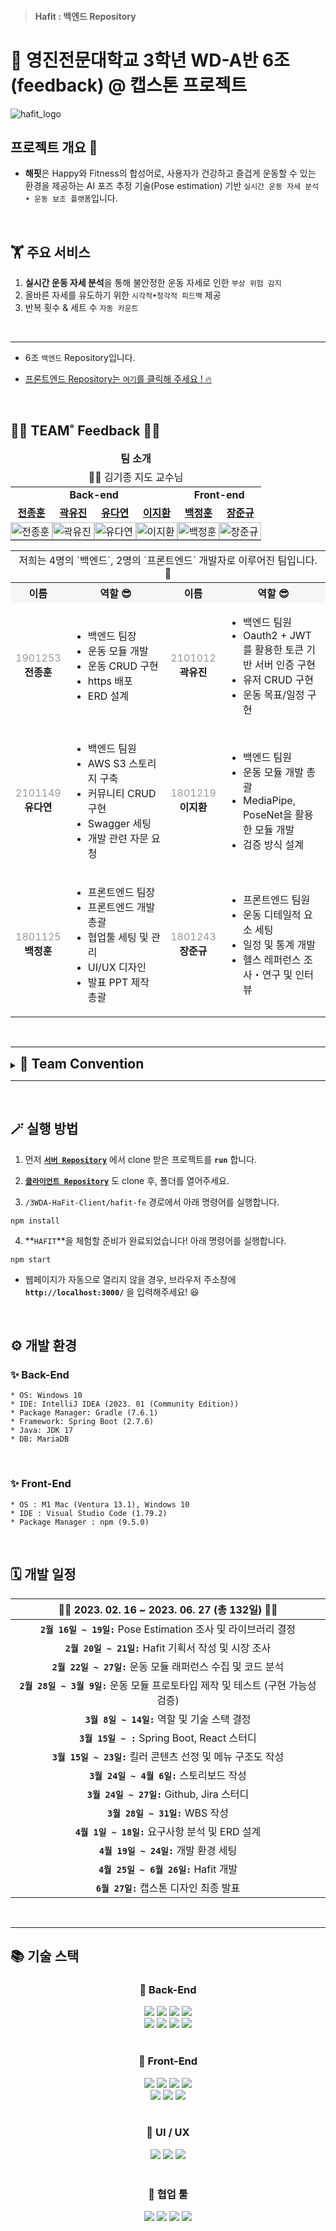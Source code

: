 > #### Hafit : 백엔드 Repository

# 👋 영진전문대학교 3학년 WD-A반 6조(feedback) @ 캡스톤 프로젝트

![hafit_logo](https://github.com/Team-HAFIT/HAFIT-Client/assets/103083251/6077c313-5d90-437c-8b62-e09cce3e8d0f)

## 프로젝트 개요 👀

- **해핏**은 Happy와 Fitness의 합성어로, 사용자가 건강하고 즐겁게 운동할 수 있는 환경을 제공하는 AI 포즈 추정 기술(Pose estimation) 기반 `실시간 운동 자세 분석 • 운동 보조 플랫폼`입니다.

<br />

## 🏋️ 주요 서비스

1. **실시간 운동 자세 분석**을 통해 불안정한 운동 자세로 인한 `부상 위험 감지`
2. 올바른 자세를 유도하기 위한 `시각적•청각적 피드백` 제공
3. 반복 횟수 & 세트 수 `자동 카운트`

<br />

---

- 6조 `백엔드` Repository입니다.
- [프론트엔드 Repository는 `여기`를 클릭해 주세요 ! 🔥](https://github.com/Team-HAFIT/HAFIT-Client)

  <br />

## 👨‍💻 TEAM˚ Feedback 👩‍💻

<table width="100%" align="center">
   <thead>
      <tr align="center">
         <td colspan = "6">
            <span><b>팀 소개</b></span>
         </td>
      </tr>
       <tr align="center">
           <td colspan = "6">
               👨‍🏫 김기종 지도 교수님
           </td>
      </tr>
   </thead>
   <tbody>
       <tr>
           <td align="center" colspan = "4"><b>Back-end</b></td>
           <td align="center" colspan = "2"><b>Front-end</b></td>
       </tr>
       <tr>
           <td align="center"><a href="https://github.com/WDJJH"><b>전종훈</b></a></td>
           <td align="center"><a href="https://github.com/ooyniz"><b>곽유진</b></a></td>
           <td align="center"><a href="https://github.com/da-pri"><b>유다연</b></a></td>
           <td align="center"><a href="https://github.com/LJH-3410"><b>이지환</b></a></td>
           <td align="center"><a href="https://github.com/baegjhoon"><b>백정훈</b></a></td>
           <td align="center"><a href="https://github.com/jjun9"><b>장준규</b></a></td>
       </tr>
       <tr>
            <td width="16%" style="padding:0;">
                <a href="https://github.com/WDJJH">
                    <img src="https://avatars.githubusercontent.com/u/103156018?v=4" width="100%" alt="전종훈">
                </a>
            </td>
            <td width="16%" style="padding:0;">
                <a href="https://github.com/ooyniz">
                    <img src="https://avatars.githubusercontent.com/u/102000749?v=4" width="100%" alt="곽유진">
                </a>
            </td>
            <td width="16%" style="padding:0;">
                <a href="https://github.com/da-pri">
                    <img src="https://avatars.githubusercontent.com/u/102639884?v=4" width="100%" alt="유다연">
                </a>
            </td>
            <td width="16%" style="padding:0;">
                <a href="https://github.com/LJH-3410">
                    <img src="https://avatars.githubusercontent.com/u/103081988?v=4" width="100%" alt="이지환">
                </a>
            </td>
            <td width="16%" style="padding:0;">
                <a href="https://github.com/baegjhoon">
                    <img src="https://avatars.githubusercontent.com/u/103083251?v=4" width="100%" alt="백정훈">
                </a>
            </td>
            <td width="16%" style="padding:0;">
                <a href="https://github.com/jjun9">
                    <img src="https://avatars.githubusercontent.com/u/103375871?v=4" width="100%" alt="장준규">
                </a>
            </td>
       </tr>
   </tbody>
</table>

<table width="100%" align="center">
        <tr align="center">
          <td colspan="4">저희는 4명의 `백엔드`,  2명의 `프론트엔드` 개발자로 이루어진 팀입니다. 🚴</td>
        </tr>
        <tr align="center" style="background-color: #F6F6F6;">
            <th width="10%">
                <span><b>이름</b></span>
            </th>
            <th width="40%">
                <span><b>역할 😎</b></span>
            </th>
            <th width="10%">
                <span><b>이름</b></span>
            </th>
            <th width="40%">
                <span><b>역할 😎</b></span>
            </th>
        </tr>
         <tr>
            <td align="center"><span style="color:#999999;">1901253</span><br /><b>전종훈</b></td>
            <td align="left">
                <ul>
                    <li>백엔드 팀장</li>
                    <li>운동 모듈 개발</li>
                    <li>운동 CRUD 구현</li>
                    <li>https 배포</li>
                    <li>ERD 설계</li>
                </ul>
            </td>
            <td align="center"><span style="color:#999999;">2101012</span><br /><b>곽유진</b></td>
            <td align="left">
                <ul>
                    <li>백엔드 팀원</li>
                    <li>Oauth2 + JWT를 활용한 토큰 기반 서버 인증 구현</li>
                    <li>유저 CRUD 구현</li>
                    <li>운동 목표/일정 구현</li>
                </ul>
            </td>
         </tr>
         <tr>
            <td align="center"><span style="color:#999999;">2101149</span><br /><b>유다연</b></td>
            <td align="left">
                <ul>
                    <li>백엔드 팀원</li>
                    <li>AWS S3 스토리지 구축</li>
                    <li>커뮤니티 CRUD 구현</li>
                    <li>Swagger 세팅</li>
                    <li>개발 관련 자문 요청</li>
                </ul>
            </td>
            <td align="center"><span style="color:#999999;">1801219</span><br /><b>이지환</b></td>
            <td align="left">
                <ul>
                    <li>백엔드 팀원</li>
                    <li>운동 모듈 개발 총괄</li>
                    <li>MediaPipe, PoseNet을 활용한 모듈 개발</li>
                    <li>검증 방식 설계</li>
                </ul>
            </td>
         </tr>
         <tr>
            <td align="center"><span style="color:#999999;">1801125</span><br /><b>백정훈</b></td>
            <td align="left">
                <ul>
                    <li>프론트엔드 팀장</li>
                    <li>프론트엔드 개발 총괄</li>
                    <li>협업툴 세팅 및 관리</li>
                    <li>UI/UX 디자인</li>
                    <li>발표 PPT 제작 총괄</li>
                </ul>
            </td>
            <td align="center"><span style="color:#999999;">1801243</span><br /><b>장준규</b></td>
            <td align="left">
                <ul>
                    <li>프론트엔드 팀원</li>
                    <li>운동 디테일적 요소 세팅</li>
                    <li>일정 및 통계 개발</li>
                    <li>헬스 레퍼런스 조사・연구 및 인터뷰</li>
                </ul>
            </td>
         </tr>
</table>
  
<br />

---

<details>  
    <summary><h2 style="display:inline">📌 Team Convention</h2></summary>
        <div markdown="1">
            <h3>📍 Commit Convention</h3>
            <table>
                <thead>
                    <tr>
                        <th align="center">태그명</th>
                        <th>설명</th>
                    </tr>
                </thead>
                <tbody>
                    <tr>
                        <th>Feat ✨</th>
                        <td>새로운 기능 추가</td>
                    </tr>
                    <tr>
                        <th>Fix 🐛</th>
                        <td>버그 수정</td>
                    </tr>
                    <tr>
                        <th>Design 🎨</th>
                        <td>CSS 등 UI 디자인 변경</td>
                    </tr>
                    <tr>
                        <th>Style 🩹</th>
                        <td>오타 수정, 변수명 변경, 세미콜론 빠졌을 때, 코드 변경이 없는 수정(줄바꿈, ...)</td>
                    </tr>
                    <tr>
                        <th>Comment 💬</th>
                        <td>주석 추가/수정</td>
                    </tr>
                    <tr>
                        <th>Chore 📦</th>
                        <td>build 관련 수정, package 관련 수정</td>
                    </tr>
                    <tr>
                        <th>Rename 🚚</th>
                        <td>파일을 수정/이동 작업만 했을 경우</td>
                    </tr>
                    <tr>
                        <th>Remove 🔥</th>
                        <td>파일을 삭제하는 작업만 했을 경우</td>
                    </tr>
                    <tr>
                        <th>Test ✅</th>
                        <td>테스트 코드</td>
                    </tr>
                    <tr>
                        <th>Docs 📝</th>
                        <td>문서 수정 (Readme.md 등)</td>
                    </tr>
                    <tr>
                        <th>Refactor ♻️</th>
                        <td>코드 리팩토링, 현재 구현된 코드를 개선</td>
                    </tr>
                </tbody>
            </table>
            <br />  
            <h3>📍 Branch Convention</h3>
            <img src="https://github.com/Team-HAFIT/HAFIT-Client/assets/103083251/3ec0ada7-ceb3-4d50-ad2d-7bff4d6589e3" width="80%" alt="our-branch">
            <ul>
                <li>Git 학습을 목표로, Branch 전략은 최대한 간결하게 결정하게 되었습니다.</li>
            </ul>
            <br/>
            <ol>
                <li>모든 기능 구현은 'feature' 브랜치에서 시작합니다.</li>
                <li>'feature' 브랜치는 'develop' 브랜치에서 분기되고 머지됩니다.</li>
                <li>'develop' 브랜치에선 머지된 기능에 대한 테스트를 진행합니다.</li>
                <li>전체적인 테스트가 완료되었다면 'main' 브랜치에서 배포를 준비합니다.</li>
            </ol>
            <br/>
            <h3>📍 작업 진행 순서</h3>
            <ol>
                <li>Jira에서 작업을 할당해주세요.</li>
                <li>Jira 이슈번호를 포함한 Branch를 생성해주세요.</li>
                  ⌜ <em>ex) feat/HF-123-작업내용</em> ⌟
                <li>작업 전, 생성된 Branch로 전환하고,</li>
                <li>'develop 브랜치'를 'pull' 받고 작업을 시작해주세요!</li>
                <li>작업을 완료했다면, PR 후 카톡 남겨주시면 확인 후 merge 하겠습니다! 😆 </li>
            </ol>
        </div>
</details>

---

<br />
  
## 🪄 실행 방법

1. 먼저 [**`서버 Repository`**](https://github.com/Team-HAFIT/HAFIT-Server) 에서 clone 받은 프로젝트를 **`run`** 합니다.
   
2. [**`클라이언트 Repository`**](https://github.com/Team-HAFIT/HAFIT-Client) 도 clone 후, 폴더를 열어주세요.
  
3. `/3WDA-HaFit-Client/hafit-fe` 경로에서 아래 명령어를 실행합니다.
```
npm install
```
  
4. **`HAFIT`**을 체험할 준비가 완료되었습니다! 아래 명령어를 실행합니다.
```
npm start
```  
  
- 웹페이지가 자동으로 열리지 않을 경우, 브라우저 주소창에 **`http://localhost:3000/`** 을 입력해주세요! 😆

<br />

## ⚙️ 개발 환경

### ✨ Back-End

```
* OS: Windows 10
* IDE: IntelliJ IDEA (2023. 01 (Community Edition))
* Package Manager: Gradle (7.6.1)
* Framework: Spring Boot (2.7.6)
* Java: JDK 17
* DB: MariaDB
```

<br />

### ✨ Front-End

```
* OS : M1 Mac (Ventura 13.1), Windows 10
* IDE : Visual Studio Code (1.79.2)
* Package Manager : npm (9.5.0)
```

<br />

## 🗓️ 개발 일정

| 👩‍💻 2023. 02. 16  ~  2023. 06. 27 (총 132일) 👨‍💻 |
| :------------------------------------------: |
| **`2월 16일 ~ 19일:`** Pose Estimation 조사 및 라이브러리 결정 |
| **`2월 20일 ~ 21일:`** Hafit 기획서 작성 및 시장 조사 |
| **`2월 22일 ~ 27일:`** 운동 모듈 래퍼런스 수집 및 코드 분석 |
| **`2월 28일 ~ 3월 9일:`** 운동 모듈 프로토타입 제작 및 테스트 (구현 가능성 검증) |
| **`3월 8일 ~ 14일:`** 역할 및 기술 스택 결정 |
| **`3월 15일 ~ :`** Spring Boot, React 스터디 |
| **`3월 15일 ~ 23일:`** 킬러 콘텐츠 선정 및 메뉴 구조도 작성 |
| **`3월 24일 ~ 4월 6일:`** 스토리보드 작성 |
| **`3월 24일 ~ 27일:`** Github, Jira 스터디 |
| **`3월 28일 ~ 31일:`** WBS 작성 |
| **`4월 1일 ~ 18일:`** 요구사항 분석 및 ERD 설계 |
| **`4월 19일 ~ 24일:`** 개발 환경 세팅 |
| **`4월 25일 ~ 6월 26일:`** Hafit 개발 |
| **`6월 27일:`** 캡스톤 디자인 최종 발표 |

<br />

---

## 📚 기술 스택

<div align=center><h3>🚀 Back-End</h3></div>
<div align=center> 
    <img src="https://img.shields.io/badge/java-007396?style=for-the-badge&logo=java&logoColor=white">
    <img src="https://img.shields.io/badge/spring-6DB33F?style=for-the-badge&logo=spring&logoColor=white">
    <img src="https://img.shields.io/badge/maria db-003545?style=for-the-badge&logo=mariadb&logoColor=white">
    <img src="https://img.shields.io/badge/jwt-000000?style=for-the-badge&logo=jsonwebtokens&logoColor=white">
    <br />
    <img src="https://img.shields.io/badge/oauth 2.0-0F2727?style=for-the-badge&logo=oauth&logoColor=white">
    <img src="https://img.shields.io/badge/aws s3-569A31?style=for-the-badge&logo=amazons3&logoColor=white">
    <img src="https://img.shields.io/badge/swagger-85EA2D?style=for-the-badge&logo=swagger&logoColor=black">
    <img src="https://img.shields.io/badge/postman-FF6C37?style=for-the-badge&logo=postman&logoColor=white">
    <br />
</div>

<br />

<div align=center><h3>🚀 Front-End</h3></div>
<div align=center> 
    <img src="https://img.shields.io/badge/react-61DAFB?style=for-the-badge&logo=react&logoColor=black"> 
    <img src="https://img.shields.io/badge/html5-E34F26?style=for-the-badge&logo=html5&logoColor=white"> 
    <img src="https://img.shields.io/badge/css-1572B6?style=for-the-badge&logo=css3&logoColor=white"> 
    <img src="https://img.shields.io/badge/javascript-F7DF1E?style=for-the-badge&logo=javascript&logoColor=black"> 
    <br />
    <img src="https://img.shields.io/badge/node.js-339933?style=for-the-badge&logo=Node.js&logoColor=white">
    <img src="https://img.shields.io/badge/Redux-764ABC?style=for-the-badge&logo=redux&logoColor=white">
    <img src="https://img.shields.io/badge/Ant Design-0170FE?style=for-the-badge&logo=ant-design&logoColor=white">
    <br />
</div>

<br />

<div align=center><h3>🚀 UI / UX</h3></div>
<div align=center> 
    <img src="https://img.shields.io/badge/figma-F24E1E?style=for-the-badge&logo=figma&logoColor=white">
    <img src="https://img.shields.io/badge/photoshop-31A8FF?style=for-the-badge&logo=adobephotoshop&logoColor=white">
    <img src="https://img.shields.io/badge/illustrator-FF9A00?style=for-the-badge&logo=adobeillustrator&logoColor=white">
</div>

<br />

<div align=center><h3>🚀 협업 툴</h3></div>
<div align=center> 
    <img src="https://img.shields.io/badge/github-181717?style=for-the-badge&logo=github&logoColor=white">
    <img src="https://img.shields.io/badge/jira-0052CC?style=for-the-badge&logo=jira&logoColor=white">
    <img src="https://img.shields.io/badge/slack-4A154B?style=for-the-badge&logo=slack&logoColor=white">
    <img src="https://img.shields.io/badge/notion-EFEBF8?style=for-the-badge&logo=notion&logoColor=black">
</div>
